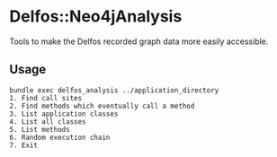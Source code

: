 # Delfos::Neo4jAnalysis

Tools to make the Delfos recorded graph data more easily accessible.


## Usage

```
bundle exec delfos_analysis ../application_directory
1. Find call sites
2. Find methods which eventually call a method
3. List application classes
4. List all classes
5. List methods
6. Random execution chain
7. Exit
 
```



